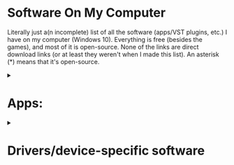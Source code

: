 # Software On My Computer
Literally just a(n incomplete) list of all the software (apps/VST plugins, etc.) I have on my computer (Windows 10).
Everything is free (besides the games), and most of it is open-source. None of the links are direct download links (or at least they weren't when I made this list).
An asterisk (\*) means that it's open-source.

<details><summary><h1>Apps:</h1></summary>

### Built-in stuff
Obvsiously.

### [7-Zip](https://7-zip.org)\*
An open-source utility for creating and opening archives.

### [Audacity](https://www.audacityteam.org)\*
An open-source program for recording audio. I rarely use it, since I have alternatives with more features, but it's nice to have for some things.

### [AutoHotKey (v2)](https://autohotkey.com)\*
An open-source utility for creating custom hotkeys, macros, and various other things. I don't use it much, but I have an AHK autoclicker that's useful in some situations.

### [BespokeSynth](https://www.bespokesynth.com)\*
An open-source modular DAW. It can host 64-bit VST2, VST3, LV2, and CLAP plugins, and it has several dozen built-in modules. Bespoke is absolutely incredible, and EVERYTHING can be modulated.

### [Bulk Rename Utility](https://www.bulkrenameutility.co.uk)
A free (for personal use) utility for renaming multiple files at once.

### [Cakewalk by Bandlab](https://www.bandlab.com/products/cakewalk)
This used to be my main DAW, before I discovered Bespoke, and later Waveform. I never actually record anything useful, I just mess around. The main reason I still have it on my computer is that it can host 32-bit plugins (of which I have a few). It hosts 32 and 64-bit VST2, VST3, and DirectX plugins.

### [Carla](https://github.com/falkTX/Carla)\*
"Carla is a fully-featured modular audio plugin host, with support for many audio drivers and plugin formats." It's also open-source. Although Carla and Bespoke are very similar, I prefer Bespoke for various reasons.

### [Clink](https://mridgers.github.io/clink)\*
Some command prompt utility I literally never use... although looking at the website, maybe I should. I installed it because [`autojump`](https://github.com/wting/autojump)\* depended on it, but then I couldn't get `autojump` working.

### [Discord](https://discord.com)
A chat/communication/messaging software.

### [DISTRHO Cardinal](https://github.com/DISTRHO/Cardinal)\*
An open-source VST2/VST3/LV2/CLAP/standalone version of VCV Rack v2.

### [Everything](https://www.voidtools.com)
An amazing tool that can quickly search every single file on a Windows computer. 

### [EverythingToolbar](https://github.com/stnkl/EverythingToolbar)\*
An easy way to add Everything to the taskbar, made to look like normal Windows Search.

### [Flow Launcher](https://github.com/Flow-Launcher/Flow.Launcher)\*
An open-source search utility with plenty of add-ons. I've looked at a lot of these, including [PowerToys](https://learn.microsoft.com/en-us/windows/powertoys) Run\*, [Keypirinha](https://keypirinha.com/), [ueli](https://ueli.app)\*, and [Wox](https://wox.one)\*.
 
 ### [Git](https://git-scm.com/)\*
 Version control software... I'm assuming if you're reading this list, you know what it is.
 
 ### [GitHub CLI](https://cli.github.com)\*
 A command line application for Git/GitHub.
 
 ### [GitHub Desktop](https://desktop.github.com)\*
 A UI application for Git/GitHub.
 
### [Google Chrome](https://google.com/chrome)
 Google's web browser. I know it may not necessarily be the fastest or the most secure, but it's the one I use.
 
 ### [Muse Hub](https://www.musehub.com)
 An app used to download things like MuseScore 4, Muse Sounds, Audacity, and a couple of other things. \<rant\>I'm literally going to uninstall this as soon as I finish this list... I hate this app for several reasons. Firstly, I just hate app installers that are also apps that need installation. It just seems ridiculous. Secondly (and most importantly), it installs a service that automatically runs in the background and makes it really annoying to get rid of. Uninstalling Muse Hub doesn't get rid of it, the folder it's in has... weird permissions, and you can't set the service to "manual" because you don't have permissions to do that, and you don't have permission to change the permission. While it could just be the torrent client it claims to be, there's no way to know. Basically, if it *is* a virus or something (I doubt it is, but still), it's a very well-designed one.\</rant\>

### [Tablacus Explorer](https://tablacus.github.io/explorer_en.html)\*
I don't have a built-in tabbed file manager, so I use this instead. It may not look as nice and... *Mac-like* (yes, I said it) as that of Windows 11, but it's portable, open-source, works great and is incredibly customizeable, though it does require a bit of learning. I've tried several alternatives, such as [Files](https://files.community), [OneCommander](https://onecommmander.com), and multiple versions of QTTabBar (no link because I don't want to spend ten minutes trying to figure out which one is actually the newest), but Tablacus was just the one I liked more.

### [Slack](https://slack.com)

</details>

<details><summary><h1>Drivers/device-specific software</h1></summary>
 - The driver for an M-Audio Fast Track Ultra (kind of buggy on Windows 10, making me even more hesitant to try Windows 11). The driver is no longer available on the M-Audio website, so I'm not going to put a link here.
 - The [driver](https://m-audio.com/support/download/drivers/usb-midi-series-5.0.1) for an M-Audio KeyRig 25 (or O2 25, since they're literally the exact same device)
 - [A few things](https://www.usa.canon.com/support/p/canoscan-lide-100) for my CanoScan LiDE 100
 - [Software](https://support.brother.com/g/b/downloadlist.aspx?c=us&lang=en&prod=mfc7840w_all&os=10013) for a Brother MFC-7840W
 - [Logitech Unifying software](https://support.logi.com/hc/en-us/articles/360025297913). I somehow ended up with three Logitech Unifying mice and one keyboard, all of which are connected to the same receiver.
 
 </details>
